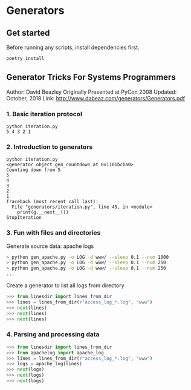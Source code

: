 # Generators

## Get started

Before running any scripts, install dependencies first.

```bash
poetry install
```

## Generator Tricks For Systems Programmers

Author: David Beazley
Originally Presented at PyCon 2008
Updated: October, 2018
Link: http://www.dabeaz.com/generators/Generators.pdf

### 1. Basic iteration protocol

```shell
python iteration.py
5 4 3 2 1
```

### 2. Introduction to generators

```shell
python iteration.py
<generator object gen_countdown at 0x1101bcba0>
Counting down from 5
5
4
3
2
1
Traceback (most recent call last):
  File "generators/iteration.py", line 45, in <module>
    print(g.__next__())
StopIteration
```

### 3. Fun with files and directories

Generate source data: apache logs

```bash
> python gen_apache.py -o LOG -d www/ --sleep 0.1 --num 1000
> python gen_apache.py -o LOG -d www/ --sleep 0.1 --num 250
> python gen_apache.py -o LOG -d www/ --sleep 0.1 --num 250
...
```

Create a generator to list all logs from directory

```python
>>> from linesdir import lines_from_dir
>>> lines = lines_from_dir(r"access_log_*.log", "www")
>>> next(lines)
>>> next(lines)
>>> next(lines)
```

### 4. Parsing and processing data

```python
>>> from linesdir import lines_from_dir
>>> from apachelog import apache_log
>>> lines = lines_from_dir(r"access_log_*.log", "www")
>>> logs = apache_log(lines)
>>> next(logs)
>>> next(logs)
>>> next(logs)
```
